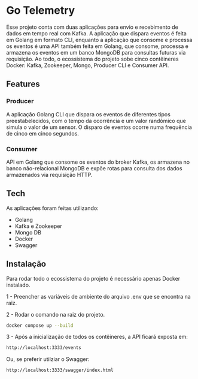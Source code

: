 # Go Telemetry

Esse projeto conta com duas aplicações para envio e recebimento de dados em tempo real com Kafka. A aplicação que dispara eventos é feita em Golang em formato CLI, enquanto a aplicação que consome e processa os eventos é uma API também feita em Golang, que consome, processa e armazena os eventos em um banco MongoDB para consultas futuras via requisição. Ao todo, o ecossistema do projeto sobe cinco contêineres Docker: Kafka, Zookeeper, Mongo, Producer CLI e Consumer API.

## Features
### Producer
A aplicação Golang CLI que dispara os eventos de diferentes tipos preestabelecidos, com o tempo da ocorrência e um valor randômico que simula o valor de um sensor. O disparo de eventos ocorre numa frequência de cinco em cinco segundos.
### Consumer
API em Golang que consome os eventos do broker Kafka, os armazena no banco não-relacional MongoDB e expõe rotas para consulta dos dados armazenados via requisição HTTP.

## Tech

As aplicações foram feitas utilizando:

- Golang 
- Kafka e Zookeeper
- Mongo DB
- Docker
- Swagger

## Instalação

Para rodar todo o ecossistema do projeto é necessário apenas Docker instalado.

1 - Preencher as variáveis de ambiente do arquivo .env que se encontra na raiz.

2 - Rodar o comando na raiz do projeto.
```sh
docker compose up --build
```
3 - Após a inicialização de todos os contêineres, a API ficará exposta em:

```sh
http://localhost:3333/events
```
Ou, se preferir utilziar o Swagger:
```sh
http://localhost:3333/swagger/index.html
```
